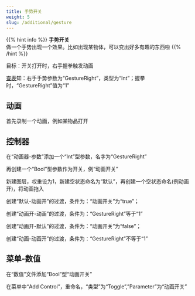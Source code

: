 ```yaml
---
title: 手势开关
weight: 5
slug: /additional/gesture
---
```


{{% hint info %}}
**手势开关**  
做一个手势出现一个效果。比如出现某物体，可以变出好多有趣的东西啦
{{% /hint %}}

目标：开关打开时，右手握拳触发动画

[查表](/summary/parameters/#%E4%B8%89%E6%89%8B%E5%8A%BF%E5%AF%B9%E5%BA%94%E6%95%B0%E5%80%BC)知：右手手势参数为“GestureRight”，类型为“Int”；握拳时，“GestureRight”值为“1”

## 动画

首先录制一个动画，例如某物品打开

## 控制器

在“动画器-参数”添加一个“Int”型参数，名字为“GestureRight”

再创建一个“Bool”型参数作为开关，例“动画开关”

新建图层，权重设为1，新建空状态命名为“默认”，再创建一个空状态命名(例动画开)，将动画拖入

创建“默认-动画开”的过渡，条件为：“动画开关”为“true”；

创建“动画开-动画”的过渡，条件为：“GestureRight”等于“1”

创建“动画开-默认”的过渡，条件为：“动画开关”为“false”；

创建“动画-动画开”的过渡，条件为：“GestureRight”不等于“1”

## 菜单-数值

在“数值”文件添加“Bool”型“动画开关”

在菜单中“Add Control”，重命名，“类型”为“Toggle”,”Parameter”为“动画开关”
